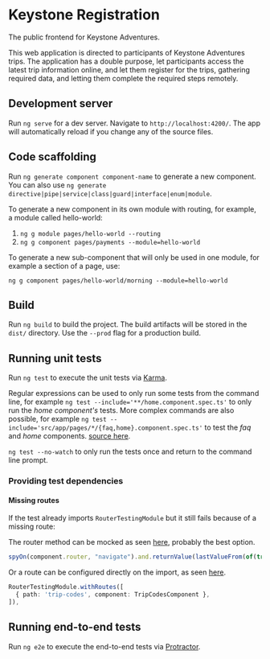 # Keystone Registration

The public frontend for Keystone Adventures.

This web application is directed to participants of Keystone Adventures trips. The application has a double purpose, let participants access the latest trip information online, and let them register for the trips, gathering required data, and letting them complete the required steps remotely.

## Development server

Run `ng serve` for a dev server. Navigate to `http://localhost:4200/`. The app will automatically reload if you change any of the source files.

## Code scaffolding

Run `ng generate component component-name` to generate a new component. You can also use `ng generate directive|pipe|service|class|guard|interface|enum|module`.

To generate a new component in its own module with routing, for example, a module called hello-world:

1. `ng g module pages/hello-world --routing`
2. `ng g component pages/payments --module=hello-world`

To generate a new sub-component that will only be used in one module, for example a section of a page, use:

`ng g component pages/hello-world/morning --module=hello-world`

## Build

Run `ng build` to build the project. The build artifacts will be stored in the `dist/` directory. Use the `--prod` flag for a production build.

## Running unit tests

Run `ng test` to execute the unit tests via [Karma](https://karma-runner.github.io).

Regular expressions can be used to only run some tests from the command line, for example `ng test --include='**/home.component.spec.ts'` to only run the _home component's_ tests. More complex commands are also possible, for example `ng test --include='src/app/pages/*/{faq,home}.component.spec.ts'` to test the _faq_ and _home_ components. [source here][1].

`ng test --no-watch` to only run the tests once and return to the command line prompt.

### Providing test dependencies

#### Missing routes

If the test already imports `RouterTestingModule` but it still fails because of a missing route:

The router method can be mocked as seen [here][2], probably the best option.

```typescript
spyOn(component.router, "navigate").and.returnValue(lastValueFrom(of(true)));
```

Or a route can be configured directly on the import, as seen [here][3].

```TypeScript
RouterTestingModule.withRoutes([
  { path: 'trip-codes', component: TripCodesComponent },
]),
```

## Running end-to-end tests

Run `ng e2e` to execute the end-to-end tests via [Protractor](http://www.protractortest.org/).

[1]: https://stackoverflow.com/a/63088940/2557030
[2]: https://stackoverflow.com/a/47201928/2557030
[3]: https://stackoverflow.com/a/56565810/2557030
